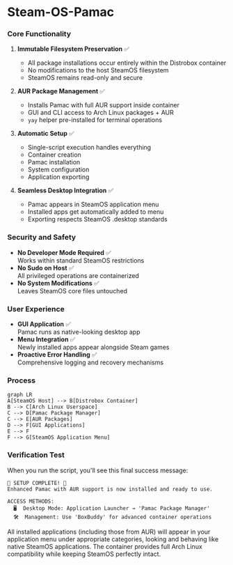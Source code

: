 # Steam-OS-Pamac

### Core Functionality
1. **Immutable Filesystem Preservation** ✅  
   - All package installations occur entirely within the Distrobox container
   - No modifications to the host SteamOS filesystem
   - SteamOS remains read-only and secure

2. **AUR Package Management** ✅  
   - Installs Pamac with full AUR support inside container
   - GUI and CLI access to Arch Linux packages + AUR
   - `yay` helper pre-installed for terminal operations

3. **Automatic Setup** ✅  
   - Single-script execution handles everything
   - Container creation
   - Pamac installation
   - System configuration
   - Application exporting

4. **Seamless Desktop Integration** ✅  
   - Pamac appears in SteamOS application menu
   - Installed apps get automatically added to menu
   - Exporting respects SteamOS .desktop standards

### Security and Safety
- **No Developer Mode Required** ✅  
  Works within standard SteamOS restrictions
- **No Sudo on Host** ✅  
  All privileged operations are containerized
- **No System Modifications** ✅  
  Leaves SteamOS core files untouched

### User Experience
- **GUI Application** ✅  
  Pamac runs as native-looking desktop app
- **Menu Integration** ✅  
  Newly installed apps appear alongside Steam games
- **Proactive Error Handling** ✅  
  Comprehensive logging and recovery mechanisms

### Process
```mermaid
graph LR
A[SteamOS Host] --> B[Distrobox Container]
B --> C[Arch Linux Userspace]
C --> D[Pamac Package Manager]
C --> E[AUR Packages]
D --> F[GUI Applications]
E --> F
F --> G[SteamOS Application Menu]
```

### Verification Test
When you run the script, you'll see this final success message:
```
🎉 SETUP COMPLETE! 🎉
Enhanced Pamac with AUR support is now installed and ready to use.

ACCESS METHODS:
  🖥️  Desktop Mode: Application Launcher → 'Pamac Package Manager'
  🛠️  Management: Use 'BoxBuddy' for advanced container operations
```

All installed applications (including those from AUR) will appear in your application menu under appropriate categories, looking and behaving like native SteamOS applications. The container provides full Arch Linux compatibility while keeping SteamOS perfectly intact.


